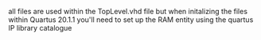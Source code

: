 all files are used within the TopLevel.vhd file but when initalizing the files within Quartus 20.1.1 you'll need to set up the RAM entity using the quartus IP library catalogue

